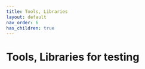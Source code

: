 ```yaml
---
title: Tools, Libraries
layout: default
nav_order: 6
has_children: true
---
```


# Tools, Libraries for testing